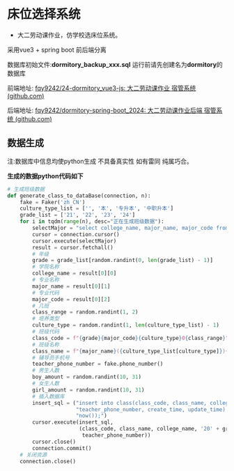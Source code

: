# 床位选择系统

- 大二劳动课作业，仿学校选床位系统。

采用vue3 + spring boot 前后端分离

数据库初始文件:**dormitory_backup_xxx.sql** 运行前请先创建名为**dormitory**的数据库

前端地址: [fqy9242/24-dormitory_vue3-js: 大二劳动课作业 宿管系统 (github.com)](https://github.com/fqy9242/24-dormitory_vue3-js)

后端地址: [fqy9242/dormitory-spring-boot_2024: 大二劳动课作业后端 宿管系统 (github.com)](https://github.com/fqy9242/dormitory-spring-boot_2024)







## 数据生成

注:数据库中信息均使python生成 不具备真实性 如有雷同 纯属巧合。

**生成的数据python代码如下**

```python
# 生成班级数据
def generate_class_to_dataBase(connection, n):
    fake = Faker('zh_CN')
    culture_type_list = ['', '本', '专升本', '中职升本']
    grade_list = ['21', '22', '23', '24']
    for i in tqdm(range(n), desc="正在生成班级数据"):
        selectMajor = "select college_name, major_name, major_code from major order by rand() limit 1;"
        cursor = connection.cursor()
        cursor.execute(selectMajor)
        result = cursor.fetchall()
        # 年级
        grade = grade_list[random.randint(0, len(grade_list) - 1)]
        # 学院名称
        college_name = result[0][0]
        # 专业名称
        major_name = result[0][1]
        # 专业代码
        major_code = result[0][2]
        # 几班
        class_range = random.randint(1, 2)
        # 培养类型
        culture_type = random.randint(1, len(culture_type_list) - 1)
        # 班级代码
        class_code = f"{grade}{major_code}{culture_type}0{class_range}"
        # 班级名称
        class_name = f"{major_name}({culture_type_list[culture_type]}){grade}0{class_range}"
        # 辅导员手机号
        teacher_phone_number = fake.phone_number()
        # 男生人数
        boy_amount = random.randint(10, 31)
        # 女生人数
        girl_amount = random.randint(10, 31)
        # 插入数据库
        insert_sql = ("insert into class(class_code, class_name, college_name, grade, boy_amount, girl_amount, "
                      "teacher_phone_number, create_time, update_time) values (%s, %s, %s, %s, %s, %s, %s, now(), "
                      "now());")
        cursor.execute(insert_sql,
                       (class_code, class_name, college_name, '20' + grade, boy_amount, girl_amount,
                        teacher_phone_number))
        cursor.close()
        connection.commit()
    # 关闭资源
    connection.close()
```

